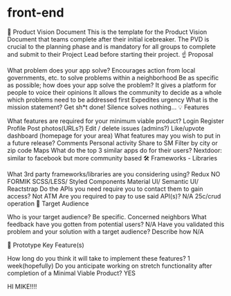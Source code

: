 # front-end

👀 Product Vision Document
This is the template for the Product Vision Document that teams complete after their initial icebreaker. The PVD is crucial to the planning phase and is mandatory for all groups to complete and submit to their Project Lead before starting their project.
☝️ Proposal

What problem does your app solve?
Encourages action from local governments, etc. to solve problems within a neighborhood
Be as specific as possible; how does your app solve the problem?
It gives a platform for people to voice their opinions
It allows the community to decide as a whole which problems need to be addressed first
Expedites urgency
What is the mission statement?
Get sh\*t done!
Silence solves nothing...
💡 Features

What features are required for your minimum viable product?
Login
Register
Profile
Post photos(URLs?)
Edit / delete issues (admins?)
Like/upvote
dashboard (homepage for your area)
What features may you wish to put in a future release?
Comments
Personal activity
Share to SM
Filter by city or zip code
Maps
What do the top 3 similar apps do for their users?
Nextdoor: similar to facebook but more community based
🛠 Frameworks - Libraries

What 3rd party frameworks/libraries are you considering using?
Redux
NO FORMIK
SCSS/LESS/ Styled Components
Material UI/ Semantic UI/ Reactstrap
Do the APIs you need require you to contact them to gain access?
Not ATM
Are you required to pay to use said API(s)?
N/A
25c/crud operation
🎯 Target Audience

Who is your target audience? Be specific.
Concerned neighbors
What feedback have you gotten from potential users?
N/A
Have you validated this problem and your solution with a target audience? Describe how
N/A

🔑 Prototype Key Feature(s)

How long do you think it will take to implement these features?
1 week(hopefully)
Do you anticipate working on stretch functionality after completion of a Minimal Viable Product?
YES

HI MIKE!!!!
